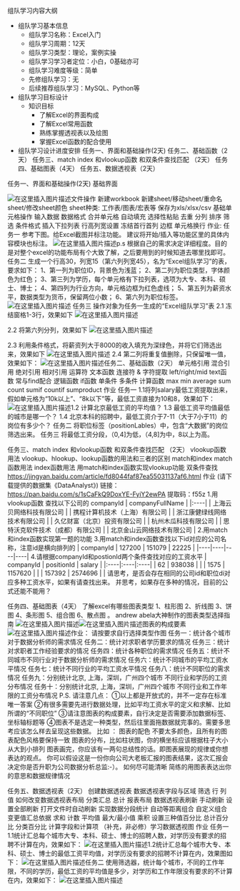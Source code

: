 ﻿组队学习内容大纲
 * 组队学习基本信息
    * 组队学习名称：Excel入门
    * 组队学习周期：12天
    * 组队学习类型：理论，案例实操
    * 组队学习学习者定位：小白，0基础亦可
    * 组队学习难度等级：简单
    * 先修组队学习：无
    * 后续推荐组队学习：MySQL、Python等
* 组队学习目标设计
    * 知识目标
        * 了解Excel的界面构成
        * 了解Excel常用函数
        * 熟练掌握透视表以及绘图
        * 掌握Excel函数的配合使用
* 组队学习设计进度安排
任务一、界面和基础操作(2天)
任务二、基础函数（2天）
任务三、match index 和vlookup函数 和双条件查找匹配 （2天）
任务四、基础图表（4天）
任务五、数据透视表（2天）

任务一、界面和基础操作(2天)
 基础界面

![在这里插入图片描述](https://img-blog.csdnimg.cn/20190918173751629.png?x-oss-process=image/watermark,type_ZmFuZ3poZW5naGVpdGk,shadow_10,text_aHR0cHM6Ly9ibG9nLmNzZG4ubmV0L3dlaXhpbl80MTgxMDU0MA==,size_16,color_FFFFFF,t_70)文件操作
新建workbook 新建sheet/移动sheet/重命名sheet/修改sheet颜色 sheet种类: 工作表/图表/宏表等 保存为xls/xlsx/csv
基础单元格操作
输入数据 数据格式 合并单元格 自动填充 选择性粘贴 去重 分列 排序 筛选 条件格式 插入下拉列表 行高列宽设置 冻结首行首列 边框 单元格换行
作业:
任务一 参考下图。给Excel截图并标注功能。 建议将开始/插入等功能区里的具体内容模块也标注。 
![在这里插入图片描述](https://img-blog.csdnimg.cn/20190918174752454.png?x-oss-process=image/watermark,type_ZmFuZ3poZW5naGVpdGk,shadow_10,text_aHR0cHM6Ly9ibG9nLmNzZG4ubmV0L3dlaXhpbl80MTgxMDU0MA==,size_16,color_FFFFFF,t_70)p.s 根据自己的需求决定详细程度。目的是对整个excel的功能布局有个大致了解，之后要用到的时候知道去哪里找即可。
任务二 生成一个行高30，列宽15（第六列列宽45），名为“Excel组队学习”的表，要求如下： 
1、第一列为职位ID，背景色为浅蓝； 
2、第二列为职位类型，字体颜色为红色；
3、第三列为学历，每个单元格有下拉列表，选项为大专、本科、硕士、博士； 
4、第四列为行业方向，单元格边框为红色虚线；
5、第五列为薪资水平，数据类型为货币，保留两位小数；
6、第六列为职位标签。 
![在这里插入图片描述](https://img-blog.csdnimg.cn/20190918174903599.png)
任务三 操作对象为任务一生成的“Excel组队学习”表 2.1 冻结窗格1-3行，效果如下
![在这里插入图片描述](https://img-blog.csdnimg.cn/20190918203056159.png)

2.2 将第六列分列，效果如下
![在这里插入图片描述](https://img-blog.csdnimg.cn/20190918203113904.png?x-oss-process=image/watermark,type_ZmFuZ3poZW5naGVpdGk,shadow_10,text_aHR0cHM6Ly9ibG9nLmNzZG4ubmV0L3dlaXhpbl80MTgxMDU0MA==,size_16,color_FFFFFF,t_70)

2.3 利用条件格式，将薪资列大于8000的收入填充为深绿色，并将它们筛选出来，效果如下
![在这里插入图片描述](https://img-blog.csdnimg.cn/20190918203130113.png)
2.4 第二列将重复值删除，只保留唯一值，效果如下：
![在这里插入图片描述](https://img-blog.csdnimg.cn/20190918203154717.png?x-oss-process=image/watermark,type_ZmFuZ3poZW5naGVpdGk,shadow_10,text_aHR0cHM6Ly9ibG9nLmNzZG4ubmV0L3dlaXhpbl80MTgxMDU0MA==,size_16,color_FFFFFF,t_70)任务二、基础函数（2天）
单元格引用
混合引用 绝对引用 相对引用
运算符
文本函数
连接符 & 字符提取 left/right/mid text函数 常与find配合
逻辑函数
if函数 单条件 多条件
计算函数
max min average sum count sumif countif sumproduct
作业
任务一 1.1将列salary最低工资提取出来，假如单元格为“10k以上”、“8k以下”等，最低工资直接为10和8，效果如下：
![在这里插入图片描述](https://img-blog.csdnimg.cn/20190918203220966.png?x-oss-process=image/watermark,type_ZmFuZ3poZW5naGVpdGk,shadow_10,text_aHR0cHM6Ly9ibG9nLmNzZG4ubmV0L3dlaXhpbl80MTgxMDU0MA==,size_16,color_FFFFFF,t_70)1.2 计算北京最低工资的平均值？ 
1.3 最低工资平均值最低的城市是哪一个？ 
1.4 北京本科的招聘中，最低工资介于7-11（大于7小于11）的岗位有多少个？
任务二 将职位标签（positionLables）中，包含“大数据”的岗位筛选出来。
任务三 将最低工资分段，（0,4]为低，（4,8]为中，8以上为高。



任务三、match index 和vlookup函数 和双条件查找匹配 （2天）
vlookup函数用法
vlookup、hlookup、lookup函数的用法和三者的区别
match和index
match函数用法 index函数用法 用match和index函数实现vlookup功能
双条件查找
https://jingyan.baidu.com/article/fd8044faf87ea55031137af6.html
作业
(请下载提供的数据集《DataAnalyst》) 链接：https://pan.baidu.com/s/1sCaFkQ9DoxYE-FyiY2ewPA  提取码：f55z 
1.用vlookup函数 查找以下公司的 companyId | companyFullName | |:----| | 上海云贝网络科技有限公司 | | 携程计算机技术（上海）有限公司 | | 浙江康健绿线网络技术有限公司 | | 久亿财富（北京）投资有限公司 | | 杭州木瓜科技有限公司 | | 思特沃克软件技术（成都）有限公司 | | 北京金山云网络技术有限公司 |
2.用match和index函数实现第一题的功能
3.用match和index函数查找以下id对应的公司名称，注意id是横向排列的 | companyId | 127200 | 151079 | 22225 | |----|----|----|----|
4.请根据companyId和postionId两个条件查找对应的工资水平 | companyId | positionId | salary | |:----|:----|:----| | 62 | 938038 | | | 1575 | 1157620 | | | 157392 | 2574696 | |
请思考，是否会存在相同的公司id和职位di对应多种工资水平，如果有请查找出来。 并思考，如果存在多种的情况，目前的公式还能不能用？


任务四、基础图表（4天）
了解excel有哪些图表类型
1、柱形图 2、折线图 3、饼图 4、条形图 5、组合图 6、散点图 。
andrew abela大神制作的图表类型选择指南
![在这里插入图片描述](https://img-blog.csdnimg.cn/20190918203304902.png?x-oss-process=image/watermark,type_ZmFuZ3poZW5naGVpdGk,shadow_10,text_aHR0cHM6Ly9ibG9nLmNzZG4ubmV0L3dlaXhpbl80MTgxMDU0MA==,size_16,color_FFFFFF,t_70)![在这里插入图片描述](https://img-blog.csdnimg.cn/20190918203317837.png?x-oss-process=image/watermark,type_ZmFuZ3poZW5naGVpdGk,shadow_10,text_aHR0cHM6Ly9ibG9nLmNzZG4ubmV0L3dlaXhpbl80MTgxMDU0MA==,size_16,color_FFFFFF,t_70)图表的构成要素
![在这里插入图片描述](https://img-blog.csdnimg.cn/20190918203347882.png?x-oss-process=image/watermark,type_ZmFuZ3poZW5naGVpdGk,shadow_10,text_aHR0cHM6Ly9ibG9nLmNzZG4ubmV0L3dlaXhpbl80MTgxMDU0MA==,size_16,color_FFFFFF,t_70)作业：
请按要求自行选择类型作图
任务一：统计各个城市对于数据分析师的需求情况
任务二：统计对求职者学历要求的情况
任务三：统计对求职者工作经验要求的情况
任务四：统计各种职位的需求情况
任务五：统计不同城市不同行业对于数据分析师的需求情况
任务六：统计不同城市的平均工资水平情况
任务七：统计不同行业的平均工资水平情况
任务八：统计不同职位的需求情况
任务九：分别统计北京, 上海，深圳，广州四个城市 不同行业和学历的工资分布情况
任务十：分别统计北京, 上海，深圳，广州四个城市 不同行业和工作年限的工资分布情况
P.S. 请注意几点：
①以上都是开放式的，并不一定存在标准唯一答案
②有很多需要先进行数据处理，比如平均工资水平的定义和求解、比如所谓的“不同职位”
③请注意图表的构成要素，自行决定是否需要添加数据标签、坐标轴标题等
④图表不是选定一种类型，然后往里面拖数据就完事的。需要多思考应该怎么样去呈现这些数据。 比如 ：
图表的配色 不要太多颜色，且所有的图表配色风格要保持一致
图表的分布，比如柱状图，你的横坐标应该根据柱子大小从大到小排列
图表画完，你应该有一两句总结性的话。即图表展现的规律或你想表达的观点。
你可以假设这是一份你向公司大老板汇报的图表结果，这次汇报会决定你是否升职为公司数据分析总监:-）。 如何尽可能清晰 简练的用图表表达出你的意思和数据规律情况







任务五、数据透视表（2天）
创建数据透视表
数据透视表字段与区域
筛选 行 列 值
如何改变数据透视表布局
分类汇总 总计 报表布局
数据透视表刷新
手动刷新 设置全部刷新 打开文件时自动刷新
实现数据分段统计
自动等距离组合 自定义组合
变更值汇总依据
求和 计数 平均值 最大/最小值 乘积
设置三种值百分比
总计百分比 分类百分比
计算字段和计算项
（补充，非必修）学习数据透视图
作业
任务一 1.1统计汇总每个城市大专、本科、硕士、博士的招聘人数，对学历没有要求的招聘不计算在内，效果如下：
![在这里插入图片描述](https://img-blog.csdnimg.cn/20190918203425716.png?x-oss-process=image/watermark,type_ZmFuZ3poZW5naGVpdGk,shadow_10,text_aHR0cHM6Ly9ibG9nLmNzZG4ubmV0L3dlaXhpbl80MTgxMDU0MA==,size_16,color_FFFFFF,t_70)1.2统计汇总每个城市大专、本科、硕士、博士的最低工资平均值，对学历没有要求的招聘不计算在内，效果图如下： 
![在这里插入图片描述](https://img-blog.csdnimg.cn/20190918203448235.png?x-oss-process=image/watermark,type_ZmFuZ3poZW5naGVpdGk,shadow_10,text_aHR0cHM6Ly9ibG9nLmNzZG4ubmV0L3dlaXhpbl80MTgxMDU0MA==,size_16,color_FFFFFF,t_70)任务二 使用筛选器，统计每个城市，不同的工作年限，不同的学历，最低工资的平均值是多少，对学历和工作年限没有要求的不计算在内，效果如下：
![在这里插入图片描述](https://img-blog.csdnimg.cn/20190918203518754.png)
